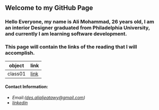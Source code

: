 ## Welcome to my GitHub Page


### Hello Everyone, my name is Ali Mohammad, 26 years old, I am an interior Designer graduated from Philadelphia University, and currently I am learning software development.

### This page will contain the links of the reading that I will accomplish.

object|link
------|------
class01|[link](https://alialjeatawy.github.io/reading-notes201/class-01)





#### Contact Information:

* *Email:(des.alialjeatawy@gmail.com)*
* *[linkedin](https://www.linkedin.com/in/ali-mohammad1994/)*